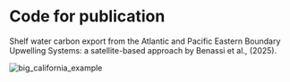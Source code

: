 # Code for publication 
Shelf water carbon export from the Atlantic and Pacific Eastern Boundary Upwelling Systems: a satellite-based approach
by Benassi et al., (2025).




![big_california_example](https://github.com/user-attachments/assets/d3195d68-3d65-46c9-9091-4f35384650bc)
